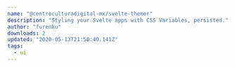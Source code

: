 ```yaml
---
name: "@centroculturadigital-mx/svelte-themer"
description: "Styling your Svelte apps with CSS Variables, persisted."
author: "furenku"
downloads: 2
updated: "2020-05-13T21:50:40.141Z"
tags: 
  - ui
---
```

